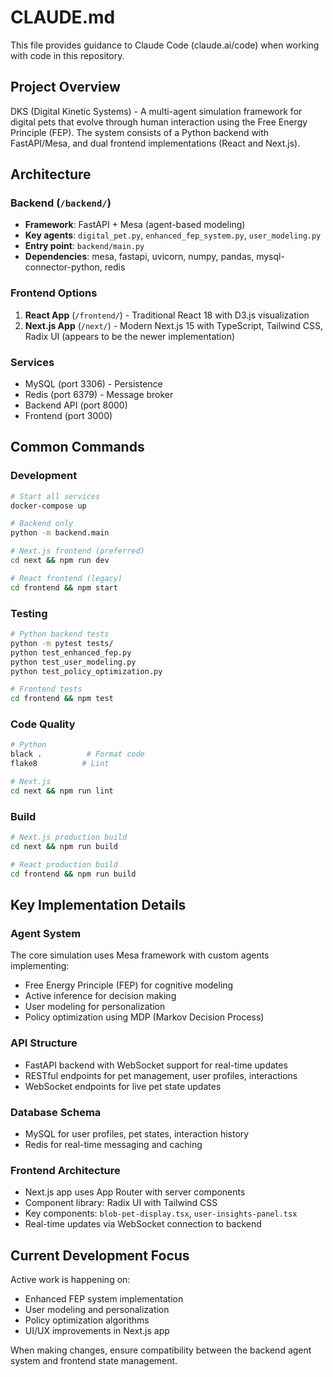 # CLAUDE.md

This file provides guidance to Claude Code (claude.ai/code) when working with code in this repository.

## Project Overview

DKS (Digital Kinetic Systems) - A multi-agent simulation framework for digital pets that evolve through human interaction using the Free Energy Principle (FEP). The system consists of a Python backend with FastAPI/Mesa, and dual frontend implementations (React and Next.js).

## Architecture

### Backend (`/backend/`)
- **Framework**: FastAPI + Mesa (agent-based modeling)
- **Key agents**: `digital_pet.py`, `enhanced_fep_system.py`, `user_modeling.py`
- **Entry point**: `backend/main.py`
- **Dependencies**: mesa, fastapi, uvicorn, numpy, pandas, mysql-connector-python, redis

### Frontend Options
1. **React App** (`/frontend/`) - Traditional React 18 with D3.js visualization
2. **Next.js App** (`/next/`) - Modern Next.js 15 with TypeScript, Tailwind CSS, Radix UI (appears to be the newer implementation)

### Services
- MySQL (port 3306) - Persistence
- Redis (port 6379) - Message broker
- Backend API (port 8000)
- Frontend (port 3000)

## Common Commands

### Development
```bash
# Start all services
docker-compose up

# Backend only
python -m backend.main

# Next.js frontend (preferred)
cd next && npm run dev

# React frontend (legacy)
cd frontend && npm start
```

### Testing
```bash
# Python backend tests
python -m pytest tests/
python test_enhanced_fep.py
python test_user_modeling.py
python test_policy_optimization.py

# Frontend tests
cd frontend && npm test
```

### Code Quality
```bash
# Python
black .          # Format code
flake8          # Lint

# Next.js
cd next && npm run lint
```

### Build
```bash
# Next.js production build
cd next && npm run build

# React production build  
cd frontend && npm run build
```

## Key Implementation Details

### Agent System
The core simulation uses Mesa framework with custom agents implementing:
- Free Energy Principle (FEP) for cognitive modeling
- Active inference for decision making
- User modeling for personalization
- Policy optimization using MDP (Markov Decision Process)

### API Structure
- FastAPI backend with WebSocket support for real-time updates
- RESTful endpoints for pet management, user profiles, interactions
- WebSocket endpoints for live pet state updates

### Database Schema
- MySQL for user profiles, pet states, interaction history
- Redis for real-time messaging and caching

### Frontend Architecture
- Next.js app uses App Router with server components
- Component library: Radix UI with Tailwind CSS
- Key components: `blob-pet-display.tsx`, `user-insights-panel.tsx`
- Real-time updates via WebSocket connection to backend

## Current Development Focus

Active work is happening on:
- Enhanced FEP system implementation
- User modeling and personalization
- Policy optimization algorithms
- UI/UX improvements in Next.js app

When making changes, ensure compatibility between the backend agent system and frontend state management.